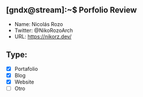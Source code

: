 ## [gndx@stream]:~$ Porfolio Review

- Name: Nicolás Rozo
- Twitter: @NikoRozoArch
- URL: https://nikorz.dev/

## Type:
  - [X] Portafolio
  - [X] Blog
  - [X] Website
  - [ ] Otro
